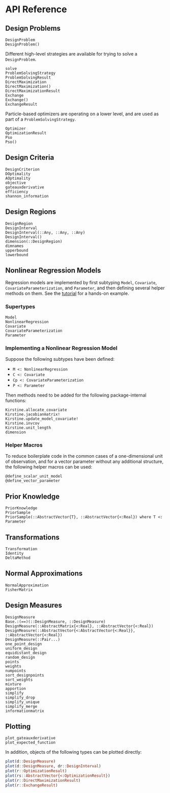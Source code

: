 # API Reference

## Design Problems

```@docs
DesignProblem
DesignProblem()
```

Different high-level strategies are available for trying to solve a `DesignProblem`.

```@docs
solve
ProblemSolvingStrategy
ProblemSolvingResult
DirectMaximization
DirectMaximization()
DirectMaximizationResult
Exchange
Exchange()
ExchangeResult
```

Particle-based optimizers are operating on a lower level,
and are used as part of a `ProblemSolvingStrategy`.

```@docs
Optimizer
OptimizationResult
Pso
Pso()
```

## Design Criteria

```@docs
DesignCriterion
DOptimality
AOptimality
objective
gateauxderivative
efficiency
shannon_information
```

## Design Regions

```@docs
DesignRegion
DesignInterval
DesignInterval(::Any, ::Any, ::Any)
DesignInterval()
dimension(::DesignRegion)
dimnames
upperbound
lowerbound
```

## Nonlinear Regression Models

Regression models are implemented
by first subtyping `Model`, `Covariate`, `CovariateParameterization`, and `Parameter`,
and then defining several helper methods on them.
See the [tutorial](tutorial.md) for a hands-on example.

### Supertypes

```@docs
Model
NonlinearRegression
Covariate
CovariateParameterization
Parameter
```

### Implementing a Nonlinear Regression Model

Suppose the following subtypes have been defined:

  - `M <: NonlinearRegression`
  - `C <: Covariate`
  - `Cp <: CovariateParameterization`
  - `P <: Parameter`

Then methods need to be added for the following package-internal functions:

```@docs
Kirstine.allocate_covariate
Kirstine.jacobianmatrix!
Kirstine.update_model_covariate!
Kirstine.invcov
Kirstine.unit_length
dimension
```

### Helper Macros

To reduce boilerplate code in the common cases of a one-dimensional unit of observation,
and for a vector parameter without any additional structure,
the following helper macros can be used:

```@docs
@define_scalar_unit_model
@define_vector_parameter
```

## Prior Knowledge

```@docs
PriorKnowledge
PriorSample
PriorSample(::AbstractVector{T}, ::AbstractVector{<:Real}) where T <: Parameter
```

## Transformations

```@docs
Transformation
Identity
DeltaMethod
```

## Normal Approximations

```@docs
NormalApproximation
FisherMatrix
```

## Design Measures

```@docs
DesignMeasure
Base.:(==)(::DesignMeasure, ::DesignMeasure)
DesignMeasure(::AbstractMatrix{<:Real}, ::AbstractVector{<:Real})
DesignMeasure(::AbstractVector{<:AbstractVector{<:Real}}, ::AbstractVector{<:Real})
DesignMeasure(::Pair...)
one_point_design
uniform_design
equidistant_design
random_design
points
weights
numpoints
sort_designpoints
sort_weights
mixture
apportion
simplify
simplify_drop
simplify_unique
simplify_merge
informationmatrix
```

## Plotting

```@docs
plot_gateauxderivative
plot_expected_function
```

In addition, objects of the following types can be plotted directly:

```julia
plot(d::DesignMeasure)
plot(d::DesignMeasure, dr::DesignInterval)
plot(r::OptimizationResult)
plot(rs::AbstractVector{<:OptimizationResult})
plot(r::DirectMaximizationResult)
plot(r::ExchangeResult)
```
